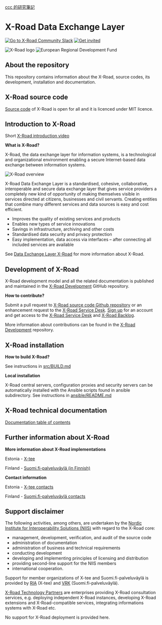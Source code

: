 [ccc 的研究筆記](ccc)

# X-Road Data Exchange Layer

[![Go to X-Road Community Slack](https://img.shields.io/badge/Go%20to%20Community%20Slack-grey.svg)](https://jointxroad.slack.com/)
[![Get invited](https://img.shields.io/badge/No%20Slack-Get%20invited-green.svg)](https://x-road.global/join-the-xroad-community)

![X-Road logo](xroad_logo_small.png) ![European Regional Development Fund](eu_logo.png "European Regional Development Fund - DO NOT REMOVE THIS IMAGE BEFORE 01.11.2022")

## About the repository 

This repository contains information about the X-Road, source codes, its development, installation and documentation.

## X-Road source code

[Source code](https://github.com/nordic-institute/X-Road/tree/develop/src) of X-Road is open for all and it is licenced under MIT licence.

## Introduction to X-Road

Short [X-Road introduction video](https://youtu.be/9PaHinkJlvA)

**What is X-Road?**

X-Road, the data exchange layer for information systems, is a technological and organizational environment enabling a secure Internet-based data exchange between information systems.

![X-Road overview](X-Road_overview.png)

X-Road Data Exchange Layer is a standardised, cohesive, collaborative, interoperable and secure data exchange layer that gives service providers a completely new kind of opportunity of making themselves visible in services directed at citizens, businesses and civil servants. Creating entities that combine many different services and data sources is easy and cost efficient.

* Improves the quality of existing services and products
* Enables new types of service innovations
* Savings in infrastructure, archiving and other costs
* Standardised data security and privacy protection
* Easy implementation, data access via interfaces – after connecting all included services are available

See [Data Exchange Layer X-Road](https://www.niis.org/data-exchange-layer-x-road/) for more information about X-Road.

## Development of X-Road

X-Road development model and all the related documentation is published and
maintained in the [X-Road Development](https://github.com/nordic-institute/X-Road-development/)
GitHub repository.

**How to contribute?**

Submit a pull request to [X-Road source code Github repository](https://github.com/nordic-institute/X-Road)
or an enhancement request to the [X-Road Service Desk](https://jira.niis.org/servicedesk/customer/portal/1).
[Sign up](https://jira.niis.org/secure/Signup!default.jspa) for an account and
get access to the [X-Road Service Desk](https://jira.niis.org/servicedesk/customer/portal/1) and
[X-Road Backlog](https://jira.niis.org/projects/XRDDEV/).

More information about contributions can be found in the [X-Road Development](https://github.com/nordic-institute/X-Road-development#how-to-contribute)
repository.

## X-Road installation

**How to build X-Road?**

See instructions in [src/BUILD.md](src/BUILD.md)

**Local installation**

X-Road central servers, configuration proxies and security servers can be automatically installed with the Ansible scripts found in ansible subdirectory. See instructions in [ansible/README.md](ansible/README.md)

## X-Road technical documentation

[Documentation table of contents](doc/README.md)

## Further information about X-Road

**More information about X-Road implementations**

Estonia - [X-tee](https://www.ria.ee/en/x-road.html)

Finland - [Suomi.fi-palveluväylä (in Finnish)](https://esuomi.fi/palveluntarjoajille/palveluvayla/)

**Contact information**

Estonia - [X-tee contacts](https://www.ria.ee/en/contact.html)

Finland - [Suomi.fi-palveluväylä contacts](https://esuomi.fi/contact-information/?lang=en)

## Support disclaimer

The following activities, among others, are undertaken by the
[Nordic Institute for Interoperability Solutions (NIIS)](https://www.niis.org/)
with regard to the X-Road core:

* management, development, verification, and audit of the source code
* administration of documentation
* administration of business and technical requirements
* conducting development
* developing and implementing principles of licensing and distribution
* providing second-line support for the NIIS members
* international cooperation.

Support for member organizations of X-tee and Suomi.fi-palveluväylä is provided
by [RIA](https://www.ria.ee) (X-tee) and [VRK](https://www.vrk.fi) (Suomi.fi-palveluväylä).

[X-Road Technology Partners](https://x-road.global/xroad-technology-partners) are enterprises providing X-Road consultation services, e.g. deploying independent X-Road instances, developing X-Road extensions and X-Road-compatible services, integrating informations systems with X-Road etc.

No support for X-Road deployment is provided here.
